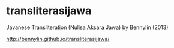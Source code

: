 # transliterasijawa
Javanese Transliteration (Nulisa Aksara Jawa)
by Bennylin (2013)

http://bennylin.github.io/transliterasijawa/

